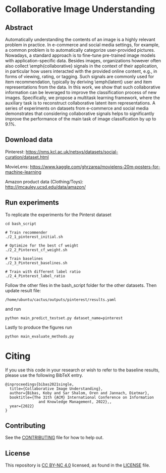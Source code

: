 # Collaborative Image Understanding

## Abstract
Automatically understanding the contents of an image is a highly relevant problem in practice. In e-commerce and social media settings, for example, a common problem is to automatically categorize user-provided pictures. Nowadays, a standard approach is to fine-tune pre-trained image models with application-specific data. Besides images, organizations however often also collect \emph{collaborative} signals in the context of their application, in particular how users interacted with the provided online content, e.g., in forms of viewing, rating, or tagging. Such signals are commonly used for item recommendation, typically by deriving \emph{latent} user and item representations from the data. In this work, we show that such collaborative information can be leveraged to improve the classification process
of new images. Specifically, we propose a multitask learning framework, where the auxiliary task is to reconstruct collaborative latent item representations. A series of experiments on datasets from e-commerce and social media demonstrates that considering collaborative signals helps to significantly improve the performance of the main task of image classification by up to 9.1\%.

## Download data
Pinterest: https://nms.kcl.ac.uk/netsys/datasets/social-curation/dataset.html

MovieLens: https://www.kaggle.com/ghrzarea/movielens-20m-posters-for-machine-learning

Amazon product data (Clothing/Toys): http://jmcauley.ucsd.edu/data/amazon/

## Run experiments
To replicate the experiments for the Pinterst dataset

```
cd bash_script

# Train recommender
./2_1_pinterest_initial.sh

# Optimize for the best cf weight
./2_2_Pinterest_cf_weight.sh

# Train baselines
./2_3_Pinterest_baselines.sh

# Train with different label ratio
./2_4_Pinterest_label_ratio

```

Follow the other files in the bash_script folder for the other datasets. Then update result file:
```
/home/ubuntu/cactus/outputs/pinterest/results.yaml
```
and run 
```
python main_predict_testset.py dataset_name=pinterest
```
Lastly to produce the figures run
```
python main_evaluate_methods.py 
```

# Citing
If you use this code in your research or wish to refer to the baseline results, please use the following BibTeX entry.
```
@inproceedings{bibas2021single,
  title={Collaborative Image Understanding},
  author={Bibas, Koby and Sar Shalom, Oren and Jannach, Dietmar},
  booktitle={The 31th {ACM} International Conference on Information
               and Knowledge Management, 2022},,
  year={2022}
}
```

## Contributing
See the [CONTRIBUTING](CONTRIBUTING.md) file for how to help out.

## License
This repository is [CC BY-NC 4.0](https://creativecommons.org/licenses/by-nc/4.0/) licensed, as found in the [LICENSE](LICENSE) file.

